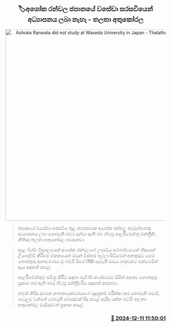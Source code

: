 <p align='center'><b><h2 align='center' title='Ashoka Ranwala did not study at Waseda University in Japan - Thalatha Athukorala'>🏷අශෝක රන්වල ජපානයේ වසේඩා සරසවියෙන් අධ්‍යාපනය ලබා නැහැ - තලතා අතුකෝරල</h2></b></p>
<p align='center'><img src='https://helakuru.sgp1.cdn.digitaloceanspaces.com/esana/images/lib/thalatha-athukorala-new.jpg' width='600' alt='Ashoka Ranwala did not study at Waseda University in Japan - Thalatha Athukorala'></p>

> ජපානයේ වසේඩා සරසවිය තුළ කථානායක අශෝක රන්වල නැමැත්තෙකු අධ්‍යාපනය ලබා නොමැති බවට දන්වා ඇති බව හිටපු පාර්ලිමේන්තු මන්ත්‍රීනි, නීතිඥ තලතා අතුකෝරල පවසනවා.

> අදාළ විශ්ව විද්‍යාලයෙන් අසෝක රන්වලගේ උපාධිය සම්බන්ධයෙන් ශිෂ්‍යයන් ලියාපදිංචි කිරීමේ ඒකකයෙන් ඔවුන් විස්තර ඉල්ලා සිටීමෙන් අනතුරුව මෙම තොරතුරු අනාවරණය වූ බවයි ඊයේ (10) පැවැති මාධ්‍ය හමුවකට එක්වෙමින් ඇය සඳහන් කළේ.

> පාර්ලිමේන්තුව පවිත්‍ර කිරීම සඳහා පැමිණි කණ්ඩායම විසින් අසත්‍ය තොරතුරු ප්‍රකාශ කර ඇති බවද හිටපු මන්ත්‍රීවරිය සඳහන් කරනවා.

> තමන් කිසිදු දවසක කතානායකවරයාගේ සුදුසුකම් පරීක්ෂා කර නොමැති බවත්, ගැටලුව වන්නේ මෙවැනි බොරුවක් සිදු කළේ ඇයිද යන්න බවයි තලතා අතුකෝරල වැඩිදුරටත් ප්‍රකාශ කළේ.



<h3 align='right'><a href='https://www.helakuru.lk/esana/p/105823/'>📅 2024-12-11 11:50:01</a></h3>
